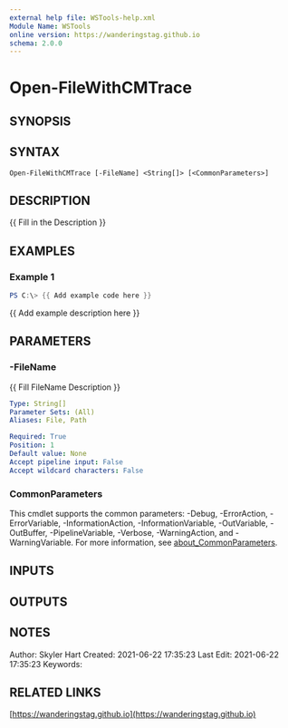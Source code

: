 ```yaml
---
external help file: WSTools-help.xml
Module Name: WSTools
online version: https://wanderingstag.github.io
schema: 2.0.0
---
```


# Open-FileWithCMTrace

## SYNOPSIS

## SYNTAX

```
Open-FileWithCMTrace [-FileName] <String[]> [<CommonParameters>]
```

## DESCRIPTION
{{ Fill in the Description }}

## EXAMPLES

### Example 1
```powershell
PS C:\> {{ Add example code here }}
```

{{ Add example description here }}

## PARAMETERS

### -FileName
{{ Fill FileName Description }}

```yaml
Type: String[]
Parameter Sets: (All)
Aliases: File, Path

Required: True
Position: 1
Default value: None
Accept pipeline input: False
Accept wildcard characters: False
```

### CommonParameters
This cmdlet supports the common parameters: -Debug, -ErrorAction, -ErrorVariable, -InformationAction, -InformationVariable, -OutVariable, -OutBuffer, -PipelineVariable, -Verbose, -WarningAction, and -WarningVariable. For more information, see [about_CommonParameters](http://go.microsoft.com/fwlink/?LinkID=113216).

## INPUTS

## OUTPUTS

## NOTES
Author: Skyler Hart
Created: 2021-06-22 17:35:23
Last Edit: 2021-06-22 17:35:23
Keywords:

## RELATED LINKS

[https://wanderingstag.github.io](https://wanderingstag.github.io)

